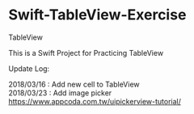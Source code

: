 # Swift-TableView-Exercise
TableView

This is a Swift Project for Practicing TableView

Update Log:

2018/03/16 : Add new cell to TableView   
2018/03/23 : Add image picker  
https://www.appcoda.com.tw/uipickerview-tutorial/  
